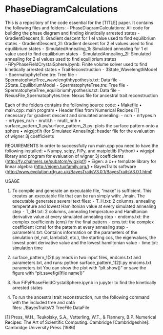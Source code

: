 # PhaseDiagramCalculations
This is a repository of the code essential for the [TITLE] paper. It contains the following files and folders:
	- PhaseDiagramCalculations: All code for building the phase diagram and finding kinetically arrested states
		- GradientDescent_1l: Gradient descent for 1 el value used to find equilibrium states
	⁃	GradientDescent_2l: Gradient descent for 2 el values used to find equilibrium states
	⁃	SimulatedAnnealing_1l: Simulated annealing for 1 el value used to find equilibrium states
	⁃	SimulatedAnnealing_2l: Simulated annealing for 2 el values used to find equilibrium states
	⁃FiPyPhaseFieldCrystalSphere.ipynb: Finite volume solver used to find kinetically arrested states
	•	TraitReconstruction
	⁃	3State_WavelengthModel
	⁃	SpermatophyteTree.tre: Tree file
	⁃	SpermatophyteTree_wavelengthhypothesis.txt: Data file
	⁃	2State_EquilibriumModel
	⁃	SpermatophyteTree.tre: Tree file
	⁃	SpermatophyteTree_equilibriumhypothesis.txt: Data file
	⁃	NexusFile_Spermatophytes.tree: Nexus file for ancestral trait reconstruction

Each of the folders contains the following source code:
	•	Makefile
	•	main.cpp: main program
	•	Header files from Numerical Recipes [1] necessary for gradient descent and simulated annealing:
	⁃	nr.h
	⁃	nrtypes.h
	⁃	nrtypes_nr.h
	⁃	nrutil.h
	⁃	nrutil_nr.h
	•	surface_pattern_1l.py/surface_pattern_2l.py: plots the surface pattern onto a sphere
	•	wigxjpf.h (for Simulated Annealing): header file for the evaluation of wigner 3j coefficients

REQUIREMENTS
In order to successfully run main.cpp you need to have the following installed:
	•	Numpy, scipy, FiPy, and matplotlib (Python)
	•	wigxjpf library and program for evaluation of wigner 3j coefficients (http://fy.chalmers.se/subatom/wigxjpf/)
	•	Eigen: a c++ template library for linear algebra (http://eigen.tuxfamily.org/)
	•	BayesTraits software (http://www.evolution.rdg.ac.uk/BayesTraitsV3.0.1/BayesTraitsV3.0.1.html)

USAGE
1. To compile and generate an executable file, “make” is sufficient. This creates an executable file that 
	can be run simply with: ./main.
	The executable generates several text files:
	⁃	T_H.txt: 2 columns, annealing temperature and lowest Hamiltonian value at every simulated annealing step
	⁃	T_dH.txt: 2 columns, annealing temperature and Hamiltonian derivative value at every simulated annealing step
	⁃	endcms.txt: the complex coefficients (cms) for the final pattern
	⁃	cms.txt: the complex coefficient (cms) for the pattern at every annealing step
	⁃	parameters.txt: Contains information on the parameters of the simulation (el_not, lambda3, etc.), the starting cos, the eigenvalues, the lowest point derivative value and the lowest hamiltonian value
	⁃	time.txt: simulation time

2. surface_pattern_1(2)l.py reads in two input files, endcms.txt and parameters.txt, and runs:
	python surface_pattern_1(2)l.py endcms.txt parameters.txt
    You can show the plot with “plt.show()” or save the figure with “plt.savefig([file name])”

3. Run FiPyPhaseFieldCrystalSphere.ipynb in jupyter to find the kinetically arrested states

4. To run the ancestral trait reconstruction, run the following command with the included tree and data            
    files:
	./BayesTraitsV3 TreeFile DataFile


[1] Press, W.H., Teukolsky, S.A., Vetterling, W.T., & Flannery, B.P. Numerical Recipes: The Art of Scientific Computing. Cambridge [Cambridgeshire]: Cambridge University Press (1986)
